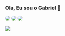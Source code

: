 ### Ola, Eu sou o Gabriel 👋

<a href="#"><img style="border-radius: 10px;" src="https://img.shields.io/badge/Facebook-1877F2?style=for-the-badge&logo=facebook&logoColor=white"/></a>
<a href="#"><img style="border-radius: 10px;" src="https://img.shields.io/badge/Instagram-E4405F?style=for-the-badge&logo=instagram&logoColor=white"/></a>
<a href="#"><img style="border-radius: 10px;" src="https://img.shields.io/badge/LinkedIn-0077B5?style=for-the-badge&logo=linkedin&logoColor=white"/></a>

<p><img src="https://github-readme-stats.vercel.app/api/top-langs/?username=Gabriel7576&theme=blue-green"/></p>
